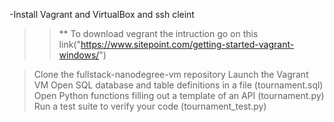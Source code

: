 -Install Vagrant and VirtualBox and ssh cleint
>>** To download vegrant the intruction go on this link("https://www.sitepoint.com/getting-started-vagrant-windows/")

>Clone the fullstack-nanodegree-vm repository
>Launch the Vagrant VM
>Open SQL database and table definitions in a file (tournament.sql)
>Open Python functions filling out a template of an API (tournament.py)
>Run a test suite to verify your code (tournament_test.py) 

